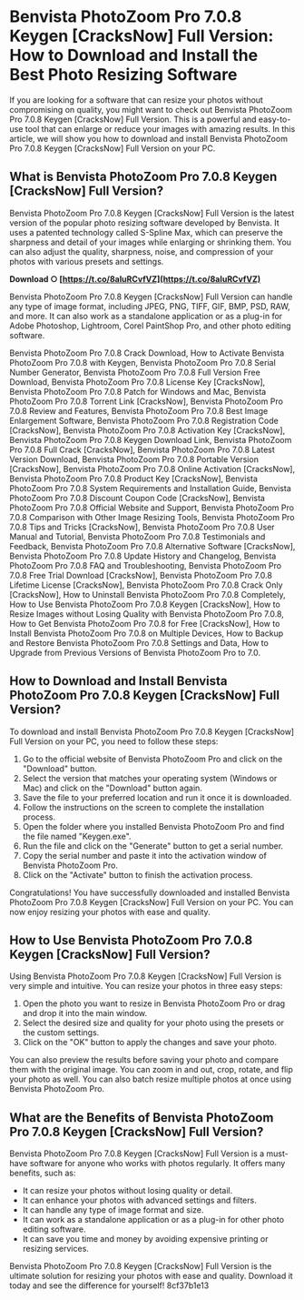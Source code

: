 # Benvista PhotoZoom Pro 7.0.8 Keygen [CracksNow] Full Version: How to Download and Install the Best Photo Resizing Software
 
If you are looking for a software that can resize your photos without compromising on quality, you might want to check out Benvista PhotoZoom Pro 7.0.8 Keygen [CracksNow] Full Version. This is a powerful and easy-to-use tool that can enlarge or reduce your images with amazing results. In this article, we will show you how to download and install Benvista PhotoZoom Pro 7.0.8 Keygen [CracksNow] Full Version on your PC.
 
## What is Benvista PhotoZoom Pro 7.0.8 Keygen [CracksNow] Full Version?
 
Benvista PhotoZoom Pro 7.0.8 Keygen [CracksNow] Full Version is the latest version of the popular photo resizing software developed by Benvista. It uses a patented technology called S-Spline Max, which can preserve the sharpness and detail of your images while enlarging or shrinking them. You can also adjust the quality, sharpness, noise, and compression of your photos with various presets and settings.
 
**Download ○ [https://t.co/8aIuRCvfVZ](https://t.co/8aIuRCvfVZ)**


 
Benvista PhotoZoom Pro 7.0.8 Keygen [CracksNow] Full Version can handle any type of image format, including JPEG, PNG, TIFF, GIF, BMP, PSD, RAW, and more. It can also work as a standalone application or as a plug-in for Adobe Photoshop, Lightroom, Corel PaintShop Pro, and other photo editing software.
 
Benvista PhotoZoom Pro 7.0.8 Crack Download,  How to Activate Benvista PhotoZoom Pro 7.0.8 with Keygen,  Benvista PhotoZoom Pro 7.0.8 Serial Number Generator,  Benvista PhotoZoom Pro 7.0.8 Full Version Free Download,  Benvista PhotoZoom Pro 7.0.8 License Key [CracksNow],  Benvista PhotoZoom Pro 7.0.8 Patch for Windows and Mac,  Benvista PhotoZoom Pro 7.0.8 Torrent Link [CracksNow],  Benvista PhotoZoom Pro 7.0.8 Review and Features,  Benvista PhotoZoom Pro 7.0.8 Best Image Enlargement Software,  Benvista PhotoZoom Pro 7.0.8 Registration Code [CracksNow],  Benvista PhotoZoom Pro 7.0.8 Activation Key [CracksNow],  Benvista PhotoZoom Pro 7.0.8 Keygen Download Link,  Benvista PhotoZoom Pro 7.0.8 Full Crack [CracksNow],  Benvista PhotoZoom Pro 7.0.8 Latest Version Download,  Benvista PhotoZoom Pro 7.0.8 Portable Version [CracksNow],  Benvista PhotoZoom Pro 7.0.8 Online Activation [CracksNow],  Benvista PhotoZoom Pro 7.0.8 Product Key [CracksNow],  Benvista PhotoZoom Pro 7.0.8 System Requirements and Installation Guide,  Benvista PhotoZoom Pro 7.0.8 Discount Coupon Code [CracksNow],  Benvista PhotoZoom Pro 7.0.8 Official Website and Support,  Benvista PhotoZoom Pro 7.0.8 Comparison with Other Image Resizing Tools,  Benvista PhotoZoom Pro 7.0.8 Tips and Tricks [CracksNow],  Benvista PhotoZoom Pro 7.0.8 User Manual and Tutorial,  Benvista PhotoZoom Pro 7.0.8 Testimonials and Feedback,  Benvista PhotoZoom Pro 7.0.8 Alternative Software [CracksNow],  Benvista PhotoZoom Pro 7.0.8 Update History and Changelog,  Benvista PhotoZoom Pro 7.0.8 FAQ and Troubleshooting,  Benvista PhotoZoom Pro 7.0.8 Free Trial Download [CracksNow],  Benvista PhotoZoom Pro 7.0.8 Lifetime License [CracksNow],  Benvista PhotoZoom Pro 7.0.8 Crack Only [CracksNow],  How to Uninstall Benvista PhotoZoom Pro 7.0.8 Completely,  How to Use Benvista PhotoZoom Pro 7.0.8 Keygen [CracksNow],  How to Resize Images without Losing Quality with Benvista PhotoZoom Pro 7.0.8,  How to Get Benvista PhotoZoom Pro 7.0.8 for Free [CracksNow],  How to Install Benvista PhotoZoom Pro 7.0.8 on Multiple Devices,  How to Backup and Restore Benvista PhotoZoom Pro 7.0.8 Settings and Data,  How to Upgrade from Previous Versions of Benvista PhotoZoom Pro to 7.0.
 
## How to Download and Install Benvista PhotoZoom Pro 7.0.8 Keygen [CracksNow] Full Version?
 
To download and install Benvista PhotoZoom Pro 7.0.8 Keygen [CracksNow] Full Version on your PC, you need to follow these steps:
 
1. Go to the official website of Benvista PhotoZoom Pro and click on the "Download" button.
2. Select the version that matches your operating system (Windows or Mac) and click on the "Download" button again.
3. Save the file to your preferred location and run it once it is downloaded.
4. Follow the instructions on the screen to complete the installation process.
5. Open the folder where you installed Benvista PhotoZoom Pro and find the file named "Keygen.exe".
6. Run the file and click on the "Generate" button to get a serial number.
7. Copy the serial number and paste it into the activation window of Benvista PhotoZoom Pro.
8. Click on the "Activate" button to finish the activation process.

Congratulations! You have successfully downloaded and installed Benvista PhotoZoom Pro 7.0.8 Keygen [CracksNow] Full Version on your PC. You can now enjoy resizing your photos with ease and quality.
  
## How to Use Benvista PhotoZoom Pro 7.0.8 Keygen [CracksNow] Full Version?
 
Using Benvista PhotoZoom Pro 7.0.8 Keygen [CracksNow] Full Version is very simple and intuitive. You can resize your photos in three easy steps:

1. Open the photo you want to resize in Benvista PhotoZoom Pro or drag and drop it into the main window.
2. Select the desired size and quality for your photo using the presets or the custom settings.
3. Click on the "OK" button to apply the changes and save your photo.

You can also preview the results before saving your photo and compare them with the original image. You can zoom in and out, crop, rotate, and flip your photo as well. You can also batch resize multiple photos at once using Benvista PhotoZoom Pro.
 
## What are the Benefits of Benvista PhotoZoom Pro 7.0.8 Keygen [CracksNow] Full Version?
 
Benvista PhotoZoom Pro 7.0.8 Keygen [CracksNow] Full Version is a must-have software for anyone who works with photos regularly. It offers many benefits, such as:

- It can resize your photos without losing quality or detail.
- It can enhance your photos with advanced settings and filters.
- It can handle any type of image format and size.
- It can work as a standalone application or as a plug-in for other photo editing software.
- It can save you time and money by avoiding expensive printing or resizing services.

Benvista PhotoZoom Pro 7.0.8 Keygen [CracksNow] Full Version is the ultimate solution for resizing your photos with ease and quality. Download it today and see the difference for yourself!
 8cf37b1e13
 
